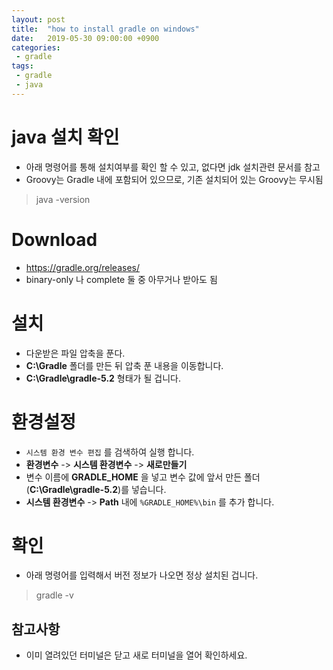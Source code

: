 ```yaml
---
layout: post
title:  "how to install gradle on windows"
date:   2019-05-30 09:00:00 +0900
categories:
 - gradle
tags:
 - gradle
 - java
---
```


# java 설치 확인
- 아래 명령어를 통해 설치여부를 확인 할 수 있고, 없다면 jdk 설치관련 문서를 참고
- Groovy는 Gradle 내에 포함되어 있으므로, 기존 설치되어 있는 Groovy는 무시됨

> java -version

# Download
- https://gradle.org/releases/
- binary-only 나 complete 둘 중 아무거나 받아도 됨

# 설치
- 다운받은 파일 압축을 푼다.
- **C:\Gradle** 폴더를 만든 뒤 압축 푼 내용을 이동합니다.
- **C:\Gradle\gradle-5.2** 형태가 될 겁니다.

# 환경설정
- `시스템 환경 변수 편집` 를 검색하여 실행 합니다.
- **환경변수** -> **시스템 환경변수** -> **새로만들기**
- 변수 이름에 **GRADLE_HOME** 을 넣고 변수 값에 앞서 만든 폴더(**C:\Gradle\gradle-5.2**)를 넣습니다.
- **시스템 환경변수** -> **Path** 내에 `%GRADLE_HOME%\bin` 를 추가 합니다.

# 확인
- 아래 명령어를 입력해서 버전 정보가 나오면 정상 설치된 겁니다.

> gradle -v 


## 참고사항
- 이미 열려있던 터미널은 닫고 새로 터미널을 열어 확인하세요. 
